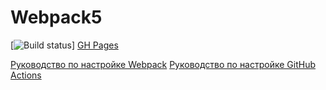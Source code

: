 # Webpack5
[![Build status](https://ci.appveyor.com/api/projects/status/906c4b2fqacmg3io?svg=true)] 
[GH Pages](https://ci.appveyor.com/project/Dimafdr/continuousdeployment)

[Руководство по настройке Webpack](https://webpack.js.org/guides/)
[Руководство по настройке GitHub Actions](https://docs.github.com/en/actions/quickstart)
